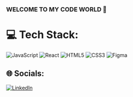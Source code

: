 ### WELCOME TO MY CODE WORLD 👋

# 💻 Tech Stack:
![JavaScript](https://img.shields.io/badge/JavaScript-8A2BE2) 
![React](https://img.shields.io/badge/React-8A2BE2) 
![HTML5](https://img.shields.io/badge/HTML5-8A2BE2) 
![CSS3](https://img.shields.io/badge/CSS3-8A2BE2) 
![Figma](https://img.shields.io/badge/Figma-8A2BE2) 

## 🌐 Socials:
[![LinkedIn](https://img.shields.io/badge/LinkedIn-%230077B5.svg?logo=linkedin&logoColor=white)](https://www.linkedin.com/in/mtyminska/) 
<!--
**MagdalenaTyminska/MagdalenaTyminska** is a ✨ _special_ ✨ repository because its `README.md` (this file) appears on your GitHub profile.

Here are some ideas to get you started:

- 🔭 I’m currently working on ...
- 🌱 I’m currently learning ...
- 👯 I’m looking to collaborate on ...
- 🤔 I’m looking for help with ...
- 💬 Ask me about ...
- 📫 How to reach me: ...
- 😄 Pronouns: ...
- ⚡ Fun fact: ...
-->

